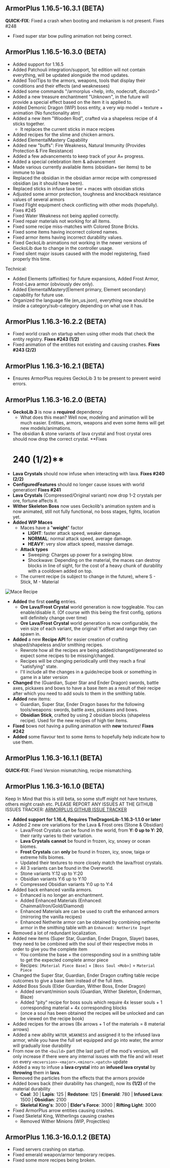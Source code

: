 
ArmorPlus 1.16.5-16.3.1 (BETA)
----------------------------

**QUICK-FIX**: Fixed a crash when booting and mekanism is not present. Fixes #248
* Fixed super star bow pulling animation not being correct.

ArmorPlus 1.16.5-16.3.0 (BETA)
----------------------------

* Added support for 1.16.5
* Added Patchouli integration/support, 1st edition will not contain everything, will be updated alongside the mod
  updates.
* Added ToolTips to the armors, weapons, tools that display their conditions and their effects (and weaknesses)
* Added some commands "/armorplus <help, info, nodecraft, discord>"
* Added a new treasure enchantment "Unknown", in the future will provide a special effect based on the item it is
  applied to.
* Added Demonic Dragon (WIP) boss entity, a very wip model + texture + animation (No functionality atm)
* Added a new item "Wooden Rod", crafted via a shapeless recipe of 4 sticks together.
  - It replaces the current sticks in mace recipes
* Added recipes for the slime and chicken armors.
* Added ElementalMastery Capability
* Added new "buffs": Fire Weakness, Natural Immunity (Provides Protection & Fire Resistance)
* Added a few advancements to keep track of your A+ progress.
* Added a special celebration item & advancement
* Made various currently available items (obsidian+ tier items) to be immune to lava
* Replaced the obsidian in the obsidian armor recipe with compressed obsidian (as it should have been).
* Replaced sticks in infuse lava tier + maces with obsidian sticks
* Adjusted some armor protection, toughness and knockback resistance values of several armors
* Fixed Flight equipment check conflicting with other mods (hopefully). Fixes #245
* Fixed Water Weakness not being applied correctly.
* Fixed repair materials not working for all items.
* Fixed some recipe miss-matches with Colored Stone Bricks.
* Fixed some items having incorrect colored names.
* Fixed armor items having incorrect durability values.
* Fixed GeckoLib animations not working in the newer versions of GeckoLib due to change in the controller usage.
* Fixed silent major issues caused with the model registering, fixed properly this time.

Technical:
* Added Elements (affinities) for future expansions, Added Frost Armor, Frost-Lava armor (obviously dev only).
* Added ElementalMastery(Element primary, Element secondary) capability for future use.
* Organized the language file (en_us.json), everything now should be inside a category/sub-category depending on what
  use it has.

ArmorPlus 1.16.3-16.2.2 (BETA)
----------------------------

* Fixed world crash on startup when using other mods that check the entity registry. **Fixes #243 (1/2)**
* Fixed animation of the entities not existing and causing crashes. **Fixes #243 (2/2)**

ArmorPlus 1.16.3-16.2.1 (BETA)
----------------------------

* Ensures ArmorPlus requires GeckoLib 3 to be present to prevent weird errors.

ArmorPlus 1.16.3-16.2.0 (BETA)
----------------------------

* **GeckoLib 3** is now a **required** dependency
    - What does this mean? Well now, modeling and animation will be much easier. Entities, armors, weapons and even some
      items will get new models/animations.
* The obsidian & stone variants of lava crystal and frost crystal ores should now drop the correct crystal. **Fixes
  # 240 (1/2)**
* **Lava Crystals** should now infuse when interacting with lava. **Fixes #240 (2/2)**
* **ConfiguredFeatures** should no longer cause issues with world generation! **Fixes #241**
* **Lava Crystals** (Compressed/Original variant) now drop 1-2 crystals per ore, fortune affects it.
* **Wither Skeleton Boss** now uses Geckolib's animation system and is now animated, still not fully functional, no boss
  stages, fights, location yet.
* **Added WIP Maces**
    * Maces have a "**weight**" factor
        * **LIGHT**: faster attack speed, weaker damage.
        * **NORMAL**: normal attack speed, average damage.
        * **HEAVY**: very slow attack speed, massive damage.
    * **Attack types**
        * Sweeping: Charges up power for a swinging blow.
        * Shockwave: Depending on the material, the maces can destroy blocks in line of sight, for the cost of a heavy
          chunk of durability with a cooldown added on top.
    * The current recipe (is subject to change in the future), where S - Stick, M - Material

![Mace Recipe](https://raw.githubusercontent.com/sokratis12GR/ArmorPlus/1.16.3/mace_recipe.png "Mace Recipe")

* **Added** the first **config** entries.
    * **Ore Lava/Frost Crystal** world generation is now toggleable. You can enable/disable it. (Of course with this
      being the first config, options will definitely change over time)
    * **Ore Lava/Frost Crystal** world generation is now configurable, the vein size of each variant, the original Y
      offset and range they can spawn in.
* **Added** a new **Recipe API** for easier creation of crafting shaped/shapeless and/or smithing recipes.
    * Rewrote how all the recipes are being added/changed/generated so expect some recipes to be missing/changed.
    * Recipes will be changing periodically until they reach a final "satisfying" state.
    * I'll include all the changes in a guide/recipe book or something in game in a later version
* **Changed** the (Guardian, Super Star and Ender Dragon) swords, battle axes, pickaxes and bows to have a base item as
  a result of their recipe after which you need to add souls to them in the smithing table.
* **Added** new items:
    * Guardian, Super Star, Ender Dragon bases for the following tools/weapons: swords, battle axes, pickaxes and bows.
    * **Obsidian Stick**, crafted by using 2 obsidian blocks (shapeless recipe). Used for the new recipes of high tier
      items.
* **Fixed** bows not having a pulling animation with **new** textures! **Fixes #242**
* **Added** some flavour text to some items to hopefully help indicate how to use them.

ArmorPlus 1.16.3-16.1.1 (BETA)
----------------------------

**QUICK-FIX**: Fixed Version mismatching, recipe mismatching.

ArmorPlus 1.16.3-16.1.0 (BETA)
----------------------------

Keep In Mind that this is still beta, so some stuff might not have textures, others might crash etc. PLEASE REPORT ANY
ISSUES AT THE GITHUB ISSUES TRACKER: [ARMORPLUS GITHUB ISSUE TRACKER](https://github.com/sokratis12GR/ArmorPlus/issues)

* **Added support for 1.16.4, Requires TheDragonLib-1.16.3-1.1.0 or later**
* Added 2 new ore variations for the Lava & Frost ores (Stone & Obsidian)
    - Lava/Frost Crystals can be found in the world, from **Y: 0 up to Y: 20**, their rarity varies to their variation.
    - **Lava Crystals** **cannot** be found in frozen, icy, snowy or ocean biomes.
    - **Frost Crystals** can **only** be found in frozen, icy, snow, taiga or extreme hills biomes.
    - Updated their textures to more closely match the lava/frost crystals.
    - All 3 variants can be found in the Overworld.
    - Stone variants Y:12 up to Y:20
    - Obsidian variants Y:6 up to Y:10
    - Compressed Obsidian variants Y:0 up to Y:4
* Added back enhanced vanilla armors.
    - Enhanced is no longer an enchantment.
    - Added Enhanced Materials (Enhanced: Chainmail/Iron/Gold/Diamond)
    - Enhanced Materials are can be used to craft the enhanced armors (mirroring the vanilla recipes)
    - Enhanced Netherite armor can be obtained by combining netherite armor in the smithing table with
      an `Enhanced: Netherite Ingot`
* Removed a lot of redundant localization.
* Added new items (Super Star, Guardian, Ender Dragon, Slayer) bases, they need to be combined with the soul of their
  respective mobs in order to give you the complete item
    - You combine the base + the corresponding soul in a smithing table to get the expected complete armor piece
    - Recipes: `[Material Piece Base]` + `[Boss Soul <Mob>]` = `Material Piece`
* Changed the Super Star, Guardian, Ender Dragon crafting table recipe outcomes to give a base item instead of the full
  item.
* Added Boss Souls (Elder Guardian, Wither Boss, Ender Dragon)
    - Added servant/minion souls (Guardian, Wither Skeleton, Enderman, Blaze)
    - Added "pity" recipe for boss souls which require 4x lesser souls + 1 corresponding material + 4x corresponding
      blocks
    - (once a soul has been obtained the recipes will be unlocked and can be viewed on the recipe book)
* Added recipes for the arrows (8x arrows + 1 of the materials = 8 material arrows)
* Added a new ability `WATER_WEAKNESS` and assigned it to the infused lava armor, while you have the full set equipped
  and go into water, the armor will gradually lose durability
* From now on the `<build>` part (the last part) of the mod's version, will only increase if there were any internal
  issues with the file and will reset on every `<mcversion>-<major>.<minor>.<patch>` update
* Added a way to infuse a **lava crystal** into an **infused lava crystal** by **throwing** them in **lava**.
* Removed the particles from the effects that the armors provide
* Added bows back (their durability has changed), now its **(1/2)** of the material durability
    - **Coal**: 30 | **Lapis**: 125 | **Redstone**: 125 | **Emerald**: 780 | **Infused Lava**: 1500 | **Obsidian**: 2100
    - **Skeletal King's**: 3000 | **Elder's Force**: 3000 | **Rifting Light**: 3000
* Fixed ArmorPlus arrow entities causing crashes.
* Fixed Skeletal King, Witherlings causing crashes
    - Removed Wither Minions (WIP, Projectiles)

ArmorPlus 1.16.3-16.0.1.2 (BETA)
----------------------------

* Fixed servers crashing on startup.
* Fixed emerald weapon/armor temporary recipes.
* Fixed some more recipes being broken.
